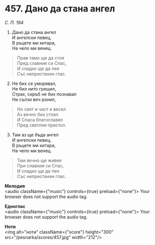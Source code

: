 # 457. Дано да стана ангел

_С. П. 194_

1. Дано да стана ангел  
И ангелски певец,  
В ръцете ми китара,  
На чело ми венец.  

> Прав тамо ще да стоя  
> Пред славния си Спас,  
> И сладко ще да пея  
> Със непрестанен глас.  

2. Не бих се уморявал,  
Не бил нито грешил,  
Страх, скръб не бих познавал  
Ни сълзи веч ронил,  

> Но свят и чист и весел  
> Аз вечно бих стоял  
> И Спаса благославял  
> Пред светлия престол.  

3. Там аз ще бъда ангел  
И ангелски певец,  
В ръцете ми китара,  
На чело ми венец.  

> Там вечно ще живея  
> При славния си Спас,  
> И сладко ще да пея  
> Със непрестанен глас.

**Мелодия**  
<audio className={"music"} controls={true} preload={"none"}>
    <source src="/pesnarka/mp3/457.mp3" type="audio/mpeg"/>
    Your browser does not support the audio tag.
</audio>

**Едноглас**  
<audio className={"music"} controls={true} preload={"none"}>
    <source src="/pesnarka/transp/457.mp3" type="audio/mpeg"/>
    Your browser does not support the audio tag.
</audio>

**Ноти**  
<img alt="ноти" className={"score"} height="300" src="/pesnarka/scores/457.jpg" width="212"/>
